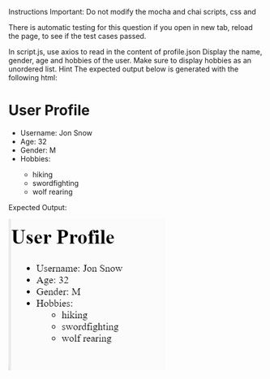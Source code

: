 Instructions
Important: Do not modify the mocha and chai scripts, css and <div>

There is automatic testing for this question if you open in new tab, reload the page, to see if the test cases passed.

In script.js, use axios to read in the content of profile.json
Display the name, gender, age and hobbies of the user.
Make sure to display hobbies as an unordered list.
Hint
The expected output below is generated with the following html:

  <h1>User Profile</h1>
  <ul>
    <li>Username: <span id="username">Jon Snow</span></li>
    <li>Age: <span id="age">32</span></li>
    <li>Gender: <span id="gender">M</span></li>
    <li>Hobbies: <span id="hobbies">
      <ul>
        <li>hiking</li>
        <li>swordfighting</li>
        <li>wolf rearing</li>
      </ul>
    </span></li>
  </ul>

Expected Output:
<br>

![alt text](image.png)